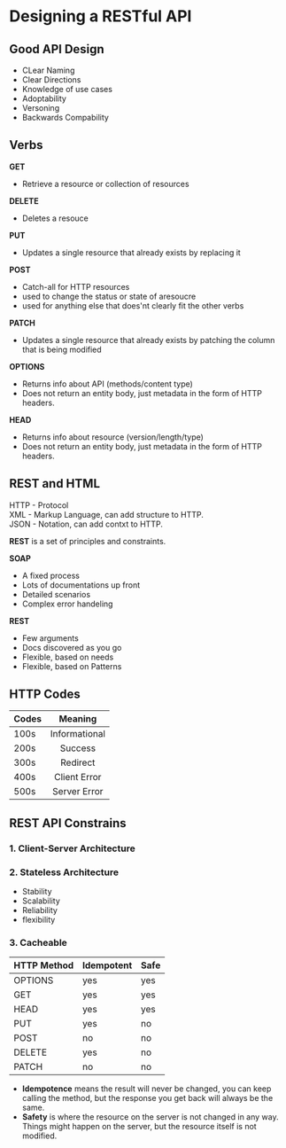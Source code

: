 # Designing a RESTful API

## Good API Design
  - CLear Naming
  - Clear Directions
  - Knowledge of use cases
  - Adoptability
  - Versoning
  - Backwards Compability

## Verbs
**GET**
- Retrieve a resource or collection of resources

**DELETE**
  - Deletes a resouce

**PUT**
  - Updates a single resource that already exists by replacing it

**POST**
  - Catch-all for HTTP resources
  - used to change the status or state of  aresoucre
  - used for anything else that does'nt clearly fit the other verbs

**PATCH**
  - Updates a single resource that already exists by patching the column that is being modified

**OPTIONS**
  - Returns info about API (methods/content type)
  - Does not return an entity body, just metadata in the form of HTTP headers.

**HEAD**
  - Returns info about resource (version/length/type)
  - Does not return an entity body, just metadata in the form of HTTP headers.

## REST and HTML

HTTP - Protocol  
XML - Markup Language, can add structure to HTTP.  
JSON - Notation, can add contxt to HTTP.

**REST** is a set of principles and constraints.

**SOAP**
- A fixed process
- Lots of documentations up front
- Detailed scenarios
- Complex error handeling

**REST**
- Few arguments
- Docs discovered as you go
- Flexible, based on needs
- Flexible, based on Patterns

## HTTP Codes
| Codes   | Meaning       |
| ------- |:-------------:|
| 100s    | Informational | 
| 200s    | Success       |
| 300s    | Redirect      |
| 400s    | Client Error  |
| 500s    | Server Error  |

## REST API Constrains

### 1. Client-Server Architecture
### 2. Stateless Architecture
  - Stability
  - Scalability
  - Reliability
  - flexibility
### 3. Cacheable

| HTTP Method | Idempotent | Safe |
|-------------|------------|------|
| OPTIONS     | yes        | yes  |
| GET         | yes        | yes  |
| HEAD        | yes        | yes  |
| PUT         | yes        | no   |
| POST        | no         | no   |
| DELETE      | yes        | no   |
| PATCH       | no         | no   |  

- **Idempotence** means the result will never be changed, you can keep calling the method, but the response you get back will always be the same.
- **Safety** is where the resource on the server is not changed in any way. Things might happen on the server, but the resource itself is not modified.
